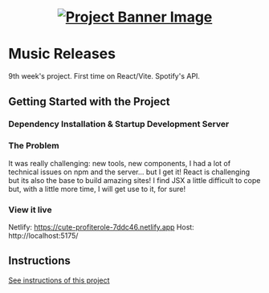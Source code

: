 <h1 align="center">
  <a href="">
    <img src="/src/assets/music-releases.svg" alt="Project Banner Image">
  </a>
</h1>

# Music Releases
9th week's project. First time on React/Vite. Spotify's API. 

## Getting Started with the Project

### Dependency Installation & Startup Development Server



### The Problem

It was really challenging: new tools, new components, I had a lot of technical issues on npm and the server... but I get it! 
React is challenging but its also the base to build amazing sites! 
I find JSX a little difficult to cope but, with a little more time, I will get use to it, for sure!

### View it live

Netlify: https://cute-profiterole-7ddc46.netlify.app
Host: http://localhost:5175/

## Instructions

<a href="instructions.md">
   See instructions of this project
  </a>
